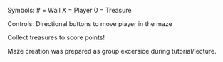 Symbols: # = Wall   X = Player  0 = Treasure

Controls: Directional buttons to move player in the maze

Collect treasures to score points!

Maze creation was prepared as group excersice during tutorial/lecture.
